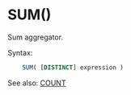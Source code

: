 # SUM()

Sum aggregator.

Syntax:
```sql
    SUM( [DISTINCT] expression )
```

See also: [COUNT](Count)